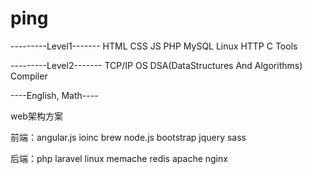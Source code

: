 # ping
---------Level1-------
HTML
CSS
JS
PHP
MySQL
Linux
HTTP
C
Tools

---------Level2-------
TCP/IP
OS
DSA(DataStructures And Algorithms)
Compiler

----English, Math----


web架构方案

前端：angular.js  ioinc  brew  node.js  bootstrap  jquery  sass

后端：php  laravel  linux  memache  redis  apache  nginx

